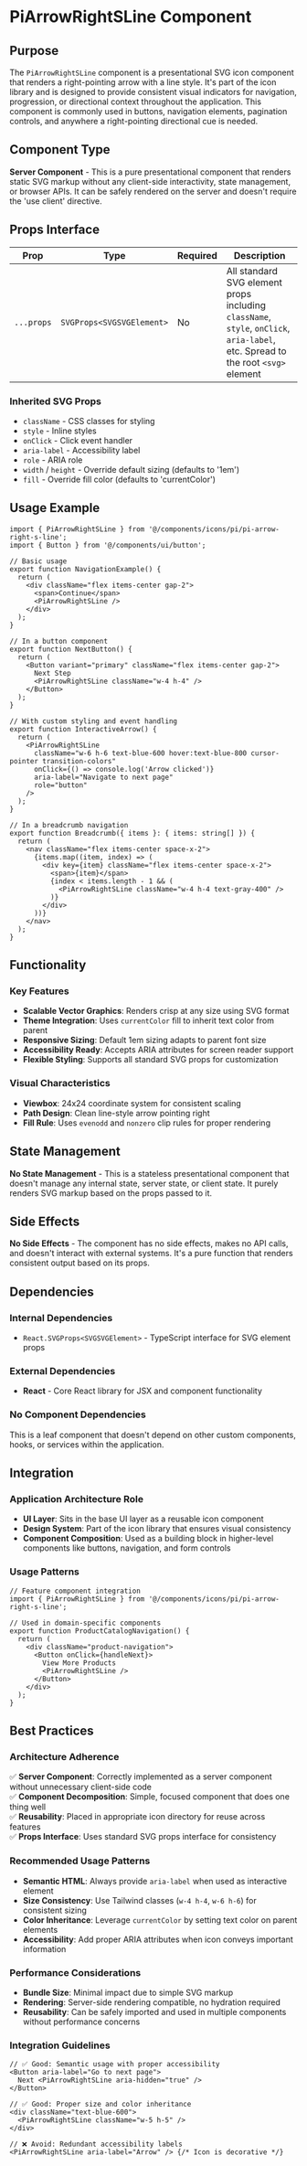 # PiArrowRightSLine Component

## Purpose

The `PiArrowRightSLine` component is a presentational SVG icon component that renders a right-pointing arrow with a line style. It's part of the icon library and is designed to provide consistent visual indicators for navigation, progression, or directional context throughout the application. This component is commonly used in buttons, navigation elements, pagination controls, and anywhere a right-pointing directional cue is needed.

## Component Type

**Server Component** - This is a pure presentational component that renders static SVG markup without any client-side interactivity, state management, or browser APIs. It can be safely rendered on the server and doesn't require the 'use client' directive.

## Props Interface

| Prop | Type | Required | Description |
|------|------|----------|-------------|
| `...props` | `SVGProps<SVGSVGElement>` | No | All standard SVG element props including `className`, `style`, `onClick`, `aria-label`, etc. Spread to the root `<svg>` element |

### Inherited SVG Props
- `className` - CSS classes for styling
- `style` - Inline styles
- `onClick` - Click event handler
- `aria-label` - Accessibility label
- `role` - ARIA role
- `width` / `height` - Override default sizing (defaults to '1em')
- `fill` - Override fill color (defaults to 'currentColor')

## Usage Example

```tsx
import { PiArrowRightSLine } from '@/components/icons/pi/pi-arrow-right-s-line';
import { Button } from '@/components/ui/button';

// Basic usage
export function NavigationExample() {
  return (
    <div className="flex items-center gap-2">
      <span>Continue</span>
      <PiArrowRightSLine />
    </div>
  );
}

// In a button component
export function NextButton() {
  return (
    <Button variant="primary" className="flex items-center gap-2">
      Next Step
      <PiArrowRightSLine className="w-4 h-4" />
    </Button>
  );
}

// With custom styling and event handling
export function InteractiveArrow() {
  return (
    <PiArrowRightSLine 
      className="w-6 h-6 text-blue-600 hover:text-blue-800 cursor-pointer transition-colors"
      onClick={() => console.log('Arrow clicked')}
      aria-label="Navigate to next page"
      role="button"
    />
  );
}

// In a breadcrumb navigation
export function Breadcrumb({ items }: { items: string[] }) {
  return (
    <nav className="flex items-center space-x-2">
      {items.map((item, index) => (
        <div key={item} className="flex items-center space-x-2">
          <span>{item}</span>
          {index < items.length - 1 && (
            <PiArrowRightSLine className="w-4 h-4 text-gray-400" />
          )}
        </div>
      ))}
    </nav>
  );
}
```

## Functionality

### Key Features
- **Scalable Vector Graphics**: Renders crisp at any size using SVG format
- **Theme Integration**: Uses `currentColor` fill to inherit text color from parent
- **Responsive Sizing**: Default 1em sizing adapts to parent font size
- **Accessibility Ready**: Accepts ARIA attributes for screen reader support
- **Flexible Styling**: Supports all standard SVG props for customization

### Visual Characteristics
- **Viewbox**: 24x24 coordinate system for consistent scaling
- **Path Design**: Clean line-style arrow pointing right
- **Fill Rule**: Uses `evenodd` and `nonzero` clip rules for proper rendering

## State Management

**No State Management** - This is a stateless presentational component that doesn't manage any internal state, server state, or client state. It purely renders SVG markup based on the props passed to it.

## Side Effects

**No Side Effects** - The component has no side effects, makes no API calls, and doesn't interact with external systems. It's a pure function that renders consistent output based on its props.

## Dependencies

### Internal Dependencies
- `React.SVGProps<SVGSVGElement>` - TypeScript interface for SVG element props

### External Dependencies
- **React** - Core React library for JSX and component functionality

### No Component Dependencies
This is a leaf component that doesn't depend on other custom components, hooks, or services within the application.

## Integration

### Application Architecture Role
- **UI Layer**: Sits in the base UI layer as a reusable icon component
- **Design System**: Part of the icon library that ensures visual consistency
- **Component Composition**: Used as a building block in higher-level components like buttons, navigation, and form controls

### Usage Patterns
```tsx
// Feature component integration
import { PiArrowRightSLine } from '@/components/icons/pi/pi-arrow-right-s-line';

// Used in domain-specific components
export function ProductCatalogNavigation() {
  return (
    <div className="product-navigation">
      <Button onClick={handleNext}>
        View More Products
        <PiArrowRightSLine />
      </Button>
    </div>
  );
}
```

## Best Practices

### Architecture Adherence
✅ **Server Component**: Correctly implemented as a server component without unnecessary client-side code  
✅ **Component Decomposition**: Simple, focused component that does one thing well  
✅ **Reusability**: Placed in appropriate icon directory for reuse across features  
✅ **Props Interface**: Uses standard SVG props interface for consistency  

### Recommended Usage Patterns
- **Semantic HTML**: Always provide `aria-label` when used as interactive element
- **Size Consistency**: Use Tailwind classes (`w-4 h-4`, `w-6 h-6`) for consistent sizing
- **Color Inheritance**: Leverage `currentColor` by setting text color on parent elements
- **Accessibility**: Add proper ARIA attributes when icon conveys important information

### Performance Considerations
- **Bundle Size**: Minimal impact due to simple SVG markup
- **Rendering**: Server-side rendering compatible, no hydration required
- **Reusability**: Can be safely imported and used in multiple components without performance concerns

### Integration Guidelines
```tsx
// ✅ Good: Semantic usage with proper accessibility
<Button aria-label="Go to next page">
  Next <PiArrowRightSLine aria-hidden="true" />
</Button>

// ✅ Good: Proper size and color inheritance
<div className="text-blue-600">
  <PiArrowRightSLine className="w-5 h-5" />
</div>

// ❌ Avoid: Redundant accessibility labels
<PiArrowRightSLine aria-label="Arrow" /> {/* Icon is decorative */}
```